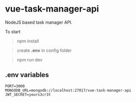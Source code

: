 # vue-task-manager-api

NodeJS based task manager API.


To start
> npm install

> create **.env** in config folder

> npm run dev


## .env variables
```
PORT=3000
MONGODB_URL=mongodb://localhost:27017/vue-task-manager-api
JWT_SECRET=yours3cr3t
```
